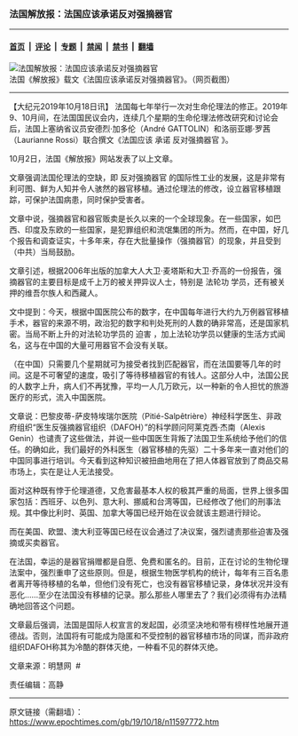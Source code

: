 ### 法国解放报：法国应该承诺反对强摘器官

---

#### [首页](../../../..?n11597772) &nbsp;|&nbsp; [评论](../../../../../epoch-comment?n11597772) &nbsp;|&nbsp; [专题](../../../../../epoch-special?n11597772) &nbsp;|&nbsp; [禁闻](../../../../../epoch-news?n11597772) &nbsp;|&nbsp; [禁书](../../../../../books?n11597772) &nbsp;|&nbsp; [翻墙](https://github.com/gfw-breaker/nogfw/blob/master/README.md?n11597772)


<div><img alt="法国解放报：法国应该承诺反对强摘器官" class="attachment-djy_600_400 size-djy_600_400 wp-post-image" src="https://i.epochtimes.com/assets/uploads/2019/10/2019-10-17-french-news-website_01-600x400.jpg"/>
<div class="caption">
 法国《解放报》载文《法国应该承诺反对强摘器官》。（网页截图）
</div></div><hr/><div class="post_content" id="artbody" itemprop="articleBody">
 <!-- article content begin -->
 <p>
  【大纪元2019年10月18日讯】
  <span class="s1">
   法国每七年举行一次对生命伦理法的修正。2019年9、10月间，在法国国民议会内，连续几个星期的生命伦理法修改研究和讨论会后，法国上塞纳省议员安德烈·加多伦（André GATTOLIN）和洛丽亚娜·罗茜（Laurianne Rossi）联合撰文《法国应该
   <ok href="https://www.epochtimes.com/gb/tag/%E6%89%BF%E8%AF%BA.html">
    承诺
   </ok>
   <ok href="https://www.epochtimes.com/gb/tag/%E5%8F%8D%E5%AF%B9%E5%BC%BA%E6%91%98%E5%99%A8%E5%AE%98.html">
    反对强摘器官
   </ok>
   》。
  </span>
 </p>
 <p class="p1">
  <span class="s1">
   10月2日，法国《解放报》网站发表了以上文章。
  </span>
 </p>
 <p class="p1">
  <span class="s1">
   文章强调法国伦理法的空缺，即
   <ok href="https://www.epochtimes.com/gb/tag/%E5%8F%8D%E5%AF%B9%E5%BC%BA%E6%91%98%E5%99%A8%E5%AE%98.html">
    反对强摘器官
   </ok>
   的国际性工业的发展，这是非常有利可图、鲜为人知并令人骇然的器官移植。通过伦理法的修改，设立器官移植跟踪，可保护法国病患，同时保护受害者。
  </span>
 </p>
 <p class="p4">
  <span class="s1">
   文章中说，强摘器官和器官贩卖是长久以来的一个全球现象。在一些国家，如巴西、印度及东欧的一些国家，是犯罪组织和流氓集团的所为。然而，在中国，好几个报告和调查证实，十多年来，存在大批量操作（强摘器官）的现象，并且受到（中共）当局鼓励。
  </span>
 </p>
 <p class="p4">
  <span class="s1">
   文章引述，根据2006年出版的加拿大人大卫·麦塔斯和大卫·乔高的一份报告，强摘器官的主要目标是成千上万的被关押异议人士，特别是
   <ok href="http://www.minghui.org/mh/glossary.html#1">
    <span class="s2">
     法轮功
    </span>
   </ok>
   学员，还有被关押的维吾尔族人和西藏人。
  </span>
 </p>
 <p class="p4">
  <span class="s1">
   文中提到：今天，根据中国医院公布的数字，在中国每年进行大约九万例器官移植手术，器官的来源不明，政治犯的数字和判处死刑的人数的确非常高，还是国家机密。当局不断上升的对法轮功学员的
   <ok href="http://www.minghui.org/mh/glossary.html#37">
    <span class="s2">
     迫害
    </span>
   </ok>
   ，加上法轮功学员以健康的生活方式闻名，这与在中国的大量可用器官不会没有关联。
  </span>
 </p>
 <p class="p4">
  <span class="s1">
   （在中国）只需要几个星期就可为接受者找到匹配器官，而在法国要等几年的时间。这是不可奢望的速度，吸引了等待移植器官的有钱人。这部分人中，法国公民的人数字上升，病人们不再犹豫，平均一人几万欧元，以一种新的令人担忧的旅游医疗的形式，流入中国医院。
  </span>
 </p>
 <p class="p4">
  <span class="s1">
   文章说：巴黎皮蒂-萨皮特埃瑞尔医院（Pitié-Salpêtrière）神经科学医生、非政府组织“医生反强摘器官组织（DAFOH）”的科学顾问阿莱克西·杰南（Alexis Genin）也谴责了这些做法，并说一些中国医生背叛了法国卫生系统给予他们的信任。的确如此，我们最好的外科医生（器官移植的先驱）二十多年来一直对他们的中国同事进行培训。今天看到这种知识被扭曲地用在了把人体器官放到了商品交易市场上，实在是让人无法接受。
  </span>
 </p>
 <p class="p4">
  <span class="s1">
   面对这种既有悖于伦理道德，又危害最基本人权的极其严重的局面，世界上很多国家包括：西班牙、以色列、意大利、挪威和台湾等国，已经修改了他们的刑事法规。其中像比利时、英国、加拿大等国已经开始在议会就该主题进行辩论。
  </span>
 </p>
 <p class="p4">
  <span class="s1">
   而在美国、欧盟、澳大利亚等国已经在议会通过了决议案，强烈谴责那些迫害及强摘或买卖器官。
  </span>
 </p>
 <p class="p4">
  <span class="s1">
   在法国，幸运的是器官捐赠都是自愿、免费和匿名的。目前，正在讨论的生物伦理法案中，强烈重申了这些原则。但是，根据生物医学机构的统计，每年有三百名患者离开等待移植的名单，但他们没有死亡，也没有器官移植记录，身体状况并没有恶化……至少在法国没有移植的记录。那么那些人哪里去了？我们必须得有办法精确地回答这个问题。
  </span>
 </p>
 <p class="p4">
  <span class="s1">
   文章最后强调，法国是国际人权宣言的发起国，必须坚决地和带有榜样性地展开道德战。否则，法国将有可能成为隐匿和不受控制的器官移植市场的同谋，而非政府组织DAFOH称其为冷酷的群体灭绝，一种看不见的群体灭绝。
  </span>
 </p>
 <p class="p4">
  文章来源：明慧网  #
 </p>
 <p class="p4">
  责任编辑：高静
 </p>
 <!-- article content end -->
 <div id="below_article_ad">
 </div>
</div>


---

原文链接（需翻墙）：https://www.epochtimes.com/gb/19/10/18/n11597772.htm